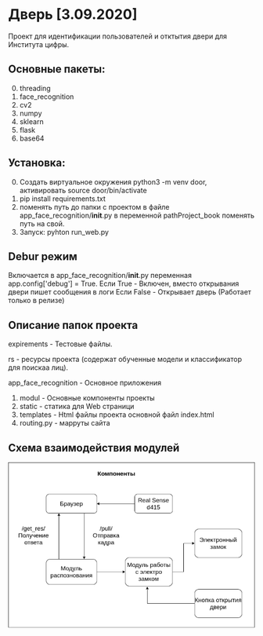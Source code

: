 # Дверь [3.09.2020]
Проект для идентификации пользователей и отктытия двери для Института цифры.
## Основные пакеты:
0. threading
0. face_recognition
0. cv2
0. numpy
0. sklearn
0. flask
0. base64

## Установка:
0. Создать виртуальное окружения python3 -m venv door, активировать source door/bin/activate
0. pip install requirements.txt
0. поменять путь до папки с проектом в файле app_face_recognition/__init__.py в переменной pathProject_book поменять путь на свой.
0. Запуск: pyhton run_web.py

## Debur режим 
Включается в app_face_recognition/__init__.py переменная app.config['debug'] = True.
Если True - Включен, вместо открывания двери пишет сообщения в логи
Если False - Открывает дверь (Работает только в релизе)

## Описание папок проекта
expirements - Тестовые файлы.

rs - ресурсы проекта (содержат обученные модели и классификатор для поискаа лиц).

app_face_recognition - Основное приложения 
1. modul - Основные компоненты проекты
2. static - статика для Web страници
3. templates - Html файлы проекта основной файл index.html
4. routing.py - марруты сайта

## Схема взаимодействия модулей

![alt text](https://github.com/morgonxak/door/blob/master/rs/scheme.png)

  

